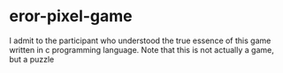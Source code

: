 # eror-pixel-game
I admit to the participant who understood the true essence of this game written in c programming language. Note that this is not actually a game, but a puzzle

